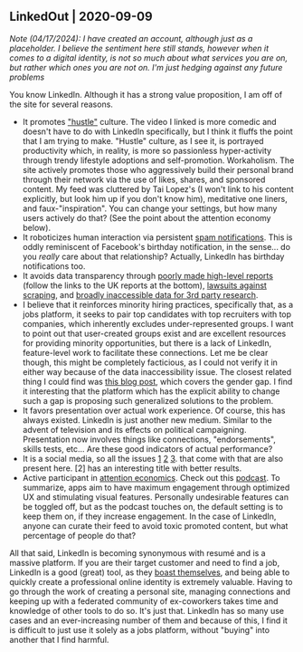## LinkedOut | 2020-09-09

*Note (04/17/2024): I have created an account, although just as a placeholder. I believe the sentiment here still stands, however when it comes to a digital identity, is not so much about what services you are on, but rather which ones you are not on. I'm just hedging against any future problems*

You know LinkedIn. Although it has a strong value proposition, I am off of the site for several reasons.

- It promotes ["hustle"](https://www.youtube.com/watch?v=_o7qjN3KF8U) culture. The video I linked is more comedic and doesn't have to do with LinkedIn specifically, but I think it 
fluffs the point that I am trying to make. "Hustle" culture, as I see it, is portrayed productivity which, in reality, is more so passionless hyper-activity through trendy lifestyle adoptions and
self-promotion. Workaholism. The site actively promotes those who aggressively build their personal brand through their network via the use of likes, shares, and sponsored content. 
My feed was cluttered by Tai Lopez's (I won't link to his content explicitly, but look him up if you don't know him), meditative one liners, and faux-"inspiration". You can change your settings, 
but how many users actively do that? (See the point about the attention economy below).
- It roboticizes human interaction via persistent [spam notifications](https://en.wikipedia.org/wiki/LinkedIn#Use_of_e-mail_accounts_of_members_for_spam_sending). This is oddly reminiscent
of Facebook's birthday notification, in the sense... do you *really* care about that relationship? Actually, LinkedIn has birthday notifications too.
- It avoids data transparency through [poorly made high-level reports](https://careers.linkedin.com/diversity-and-inclusion/workforce-diversity-report) (follow the links to the UK reports at the bottom),
[lawsuits against scraping](https://www.vice.com/en_us/article/9kek83/linkedin-data-scraping-lawsuit-shot-down), and [broadly inaccessible data for 3rd party research](https://engineering.linkedin.com/teams/data/projects/economic-graph-research/economic-graph-details).
- I believe that it reinforces minority hiring practices, specifically that, as a jobs platform, it seeks to pair top candidates with top recruiters with top companies, which inherently excludes
under-represented groups. I want to point out that user-created groups exist and are excellent resources for providing minority opportunities, but there is a lack of LinkedIn, feature-level work to facilitate these 
connections. Let me be clear though, this might be completely facticious, as I could not verify it in either way because of the data inaccessibility issue. The closest related thing I could find was
[this blog post](https://economicgraph.linkedin.com/blog/the-gendergap-to-close-gender-gaps-in-the-future-we-need-more-women-in-emerging-jobs-today), which covers the gender gap. I find it interesting that the platform which has the explicit ability to change
such a gap is proposing such generalized solutions to the problem.
- It favors presentation over actual work experience. Of course, this has always existed. LinkedIn is just another new medium. Similar to the advent of
television and its effects on political campaigning. Presentation now involves things like connections, "endorsements", skills tests, etc... Are these good indicators
of actual performance?
- It is a social media, so all the issues [1](https://www.forbes.com/sites/alicegwalton/2018/11/16/new-research-shows-just-how-bad-social-media-can-be-for-mental-health/#1e0fe53b7af4) [2](https://www.hsph.harvard.edu/news/features/social-media-positive-mental-health/) [3](https://en.wikipedia.org/wiki/Fear_of_missing_out).
that come with that are also present here. [2] has an interesting title with better results.
- Active participant in [attention economics](https://en.wikipedia.org/wiki/Attention_economy). Check out this [podcast](https://www.humanetech.com/podcast). To summarize, apps aim to have maximum engagement
through optimized UX and stimulating visual features. Personally undesirable features can be toggled off, but as the podcast touches on, the default setting is to keep them on, if they increase
engagement. In the case of LinkedIn, anyone can curate their feed to avoid toxic promoted content, but what percentage of people do that?

All that said, LinkedIn is becoming synonymous with resumé and is a massive platform. If you are their target customer and need to find a job, LinkedIn is a
good (great) tool, as they [boast themselves](https://business.linkedin.com/content/dam/business/talent-solutions/global/en_us/c/pdfs/Ultimate-List-of-Hiring-Stats-v02.04.pdf), and being able to quickly create a professional online
identity is extremely valuable. Having to go through the work of creating a personal site, managing connections and keeping up with a federated community
of ex-coworkers takes time and knowledge of other tools to do so. It's just that. LinkedIn has so many use cases and an ever-increasing number of them and because of this, I find it is difficult to 
just use it solely as a jobs platform, without "buying" into another that I find harmful.


